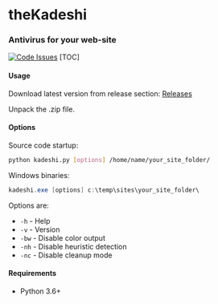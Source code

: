 # theKadeshi #
### Antivirus for your web-site ###
[![Code Issues](https://www.quantifiedcode.com/api/v1/project/40bbe4ed3bdf46af9107edcea02e9d22/badge.svg)](https://www.quantifiedcode.com/app/project/40bbe4ed3bdf46af9107edcea02e9d22)
[TOC]
#### Usage ####
Download latest version from release section: [Releases](https://github.com/theKadeshi/theKadeshi.py/releases)

Unpack the .zip file.

#### Options ####
Source code startup:
```bash
python kadeshi.py [options] /home/name/your_site_folder/
```
Windows binaries:
```powershell
kadeshi.exe [options] c:\temp\sites\your_site_folder\
```
Options are:

* `-h`  - Help
* `-v`  - Version
* `-bw` - Disable color output
* `-nh` - Disable heuristic detection
* `-nc` - Disable cleanup mode

#### Requirements ####
* Python 3.6+
